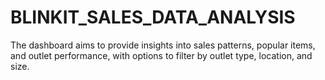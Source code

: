 # BLINKIT_SALES_DATA_ANALYSIS
The dashboard aims to provide insights into sales patterns, popular items, and outlet performance, with options to filter by outlet type, location, and size.
